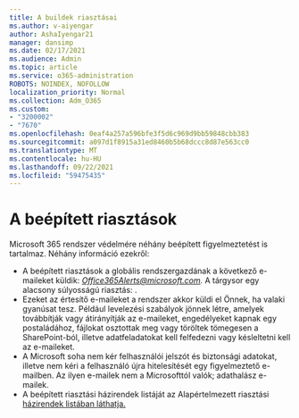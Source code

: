 ```yaml
---
title: A buildek riasztásai
ms.author: v-aiyengar
author: AshaIyengar21
manager: dansimp
ms.date: 02/17/2021
ms.audience: Admin
ms.topic: article
ms.service: o365-administration
ROBOTS: NOINDEX, NOFOLLOW
localization_priority: Normal
ms.collection: Adm_O365
ms.custom:
- "3200002"
- "7670"
ms.openlocfilehash: 0eaf4a257a596bfe3f5d6c969d9bb59848cbb383
ms.sourcegitcommit: a097d1f8915a31ed8460b5b68dccc8d87e563cc0
ms.translationtype: MT
ms.contentlocale: hu-HU
ms.lasthandoff: 09/22/2021
ms.locfileid: "59475435"
---
```

# <a name="about-built-in-alerts"></a>A beépített riasztások

Microsoft 365 rendszer védelmére néhány beépített figyelmeztetést is tartalmaz. Néhány információ ezekről:

- A beépített riasztások a globális rendszergazdának a következő e-maileket küldik: *Office365Alerts@microsoft.com.* A tárgysor egy alacsony súlyosságú riasztás: <name of alert policy> .
- Ezeket az értesítő e-maileket a rendszer akkor küldi el Önnek, ha valaki gyanúsat tesz. Például levelezési szabályok jönnek létre, amelyek továbbítják vagy átirányítják az e-maileket, engedélyeket kapnak egy postaládához, fájlokat osztottak meg vagy töröltek tömegesen a SharePoint-ból, illetve adatfeladatokat kell felfedezni vagy késleltetni kell az e-maileket.
- A Microsoft soha nem kér felhasználói jelszót és biztonsági adatokat, illetve nem kéri a felhasználó újra hitelesítését egy figyelmeztető e-mailben. Az ilyen e-mailek nem a Microsofttól valók; adathalász e-mailek.
- A beépített riasztási házirendek listáját az Alapértelmezett riasztási [házirendek listában láthatja.](https://go.microsoft.com/fwlink/?linkid=2103170)

